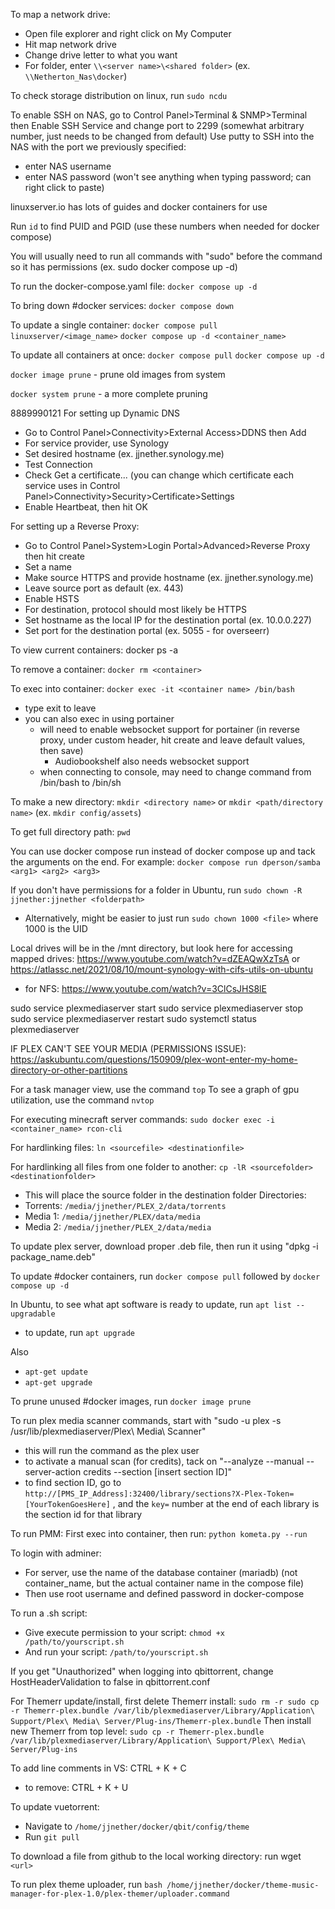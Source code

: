 To map a network drive:
- Open file explorer and right click on My Computer
- Hit map network drive
- Change drive letter to what you want
- For folder, enter `\\<server name>\<shared folder>`  (ex. `\\Netherton_Nas\docker`)

To check storage distribution on linux, run `sudo ncdu`

To enable SSH on NAS, go to Control Panel>Terminal & SNMP>Terminal then Enable SSH Service and change port to 2299 (somewhat arbitrary number, just needs to be changed from default)
Use putty to SSH into the NAS with the port we previously specified:
- enter NAS username
- enter NAS password (won't see anything when typing password; can right click to paste)


linuxserver.io has lots of guides and docker containers for use

Run `id` to find PUID and PGID (use these numbers when needed for docker compose)

You will usually need to run all commands with "sudo" before the command so it has permissions (ex. sudo docker compose up -d)

To run the docker-compose.yaml file:
`docker compose up -d`

To bring down #docker services:
`docker compose down`

To update a single container:
`docker compose pull linuxserver/<image_name>`
`docker compose up -d <container_name>`

To update all containers at once:
`docker compose pull`
`docker compose up -d`

`docker image prune` - prune old images from system

`docker system prune` - a more complete pruning

8889990121
For setting up Dynamic DNS
- Go to Control Panel>Connectivity>External Access>DDNS then Add
- For service provider, use Synology
- Set desired hostname (ex. jjnether.synology.me)
- Test Connection
- Check Get a certificate... (you can change which certificate each service uses in Control Panel>Connectivity>Security>Certificate>Settings
- Enable Heartbeat, then hit OK

For setting up a Reverse Proxy:
- Go to Control Panel>System>Login Portal>Advanced>Reverse Proxy then hit create
- Set a name
- Make source HTTPS and provide hostname (ex. jjnether.synology.me)
- Leave source port as default (ex. 443)
- Enable HSTS
- For destination, protocol should most likely be HTTPS
- Set hostname as the local IP for the destination portal (ex. 10.0.0.227)
- Set port for the destination portal (ex. 5055 - for overseerr)


To view current containers: docker ps -a

To remove a container: `docker rm <container>`

To exec into container: `docker exec -it <container name> /bin/bash`
- type exit to leave
- you can also exec in using portainer
	- will need to enable websocket support for portainer (in reverse proxy, under custom header, hit create and leave default values, then save)
		- Audiobookshelf also needs websocket support
	- when connecting to console, may need to change command from /bin/bash to /bin/sh
	
To make a new directory: `mkdir <directory name>`   or   `mkdir <path/directory name>` (ex. `mkdir config/assets`)

To get full directory path: `pwd`

You can use docker compose run instead of docker compose up and tack the arguments on the end. For example: `docker compose run dperson/samba <arg1> <arg2> <arg3>`

If you don't have permissions for a folder in Ubuntu, run `sudo chown -R jjnether:jjnether <folderpath>`
- Alternatively, might be easier to just run `sudo chown 1000 <file>` where 1000 is the UID

Local drives will be in the /mnt directory, but look here for accessing mapped drives: https://www.youtube.com/watch?v=dZEAQwXzTsA or https://atlassc.net/2021/08/10/mount-synology-with-cifs-utils-on-ubuntu
 - for NFS: https://www.youtube.com/watch?v=3ClCsJHS8lE

sudo service plexmediaserver start
sudo service plexmediaserver stop
sudo service plexmediaserver restart
sudo systemctl status plexmediaserver

IF PLEX CAN'T SEE YOUR MEDIA (PERMISSIONS ISSUE): https://askubuntu.com/questions/150909/plex-wont-enter-my-home-directory-or-other-partitions

For a task manager view, use the command `top`
To see a graph of gpu utilization, use the command `nvtop`

For executing minecraft server commands: `sudo docker exec -i <container_name> rcon-cli`

For hardlinking files:
`ln <sourcefile> <destinationfile>`

For hardlinking all files from one folder to another:
`cp -lR <sourcefolder> <destinationfolder>`
- This will place the source folder in the destination folder
Directories:
- Torrents: `/media/jjnether/PLEX_2/data/torrents`
- Media 1: `/media/jjnether/PLEX/data/media`
- Media 2: `/media/jjnether/PLEX_2/data/media`

To update plex server, download proper .deb file, then run it using "dpkg -i package_name.deb"

To update #docker containers, run `docker compose pull` followed by `docker compose up -d`

In Ubuntu, to see what apt software is ready to update, run `apt list --upgradable`
- to update, run `apt upgrade`

Also
- `apt-get update`
- `apt-get upgrade`

To prune unused #docker images, run `docker image prune`

To run plex media scanner commands, start with "sudo -u plex -s /usr/lib/plexmediaserver/Plex\ Media\ Scanner"
- this will run the command as the plex user
- to activate a manual scan (for credits), tack on "--analyze --manual --server-action credits --section [insert section ID]"
- to find section ID, go to `http://[PMS_IP_Address]:32400/library/sections?X-Plex-Token=[YourTokenGoesHere]` , and the `key=` number at the end of each library is the section id for that library

To run PMM:
First exec into container, then run: `python kometa.py --run`

To login with adminer:
- For server, use the name of the database container (mariadb) (not container_name, but the actual container name in the compose file)
- Then use root username and defined password in docker-compose

To run a .sh script:
- Give execute permission to your script: `chmod +x /path/to/yourscript.sh`
- And run your script: `/path/to/yourscript.sh`

If you get "Unauthorized" when logging into qbittorrent, change HostHeaderValidation to false in qbittorrent.conf

For Themerr update/install, first delete Themerr install:
`sudo rm -r sudo cp -r Themerr-plex.bundle /var/lib/plexmediaserver/Library/Application\ Support/Plex\ Media\ Server/Plug-ins/Themerr-plex.bundle`
Then install new Themerr from top level:
`sudo cp -r Themerr-plex.bundle /var/lib/plexmediaserver/Library/Application\ Support/Plex\ Media\ Server/Plug-ins`

To add line comments in VS: CTRL + K + C
- to remove: CTRL + K + U

To update vuetorrent:
- Navigate to `/home/jjnether/docker/qbit/config/theme`
- Run `git pull`

To download a file from github to the local working directory:
run wget `<url>`

To run plex theme uploader, run `bash /home/jjnether/docker/theme-music-manager-for-plex-1.0/plex-themer/uploader.command`